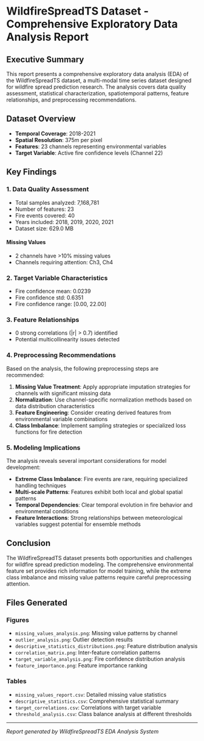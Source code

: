 # WildfireSpreadTS Dataset - Comprehensive Exploratory Data Analysis Report

## Executive Summary

This report presents a comprehensive exploratory data analysis (EDA) of the WildfireSpreadTS dataset, a multi-modal time series dataset designed for wildfire spread prediction research. The analysis covers data quality assessment, statistical characterization, spatiotemporal patterns, feature relationships, and preprocessing recommendations.

## Dataset Overview

- **Temporal Coverage**: 2018-2021
- **Spatial Resolution**: 375m per pixel
- **Features**: 23 channels representing environmental variables
- **Target Variable**: Active fire confidence levels (Channel 22)

## Key Findings

### 1. Data Quality Assessment

- Total samples analyzed: 7,168,781
- Number of features: 23
- Fire events covered: 40
- Years included: 2018, 2019, 2020, 2021
- Dataset size: 629.0 MB

#### Missing Values
- 2 channels have >10% missing values
- Channels requiring attention: Ch3, Ch4

### 2. Target Variable Characteristics
- Fire confidence mean: 0.0239
- Fire confidence std: 0.6351
- Fire confidence range: [0.00, 22.00]

### 3. Feature Relationships
- 0 strong correlations (|r| > 0.7) identified
- Potential multicollinearity issues detected

### 4. Preprocessing Recommendations

Based on the analysis, the following preprocessing steps are recommended:

1. **Missing Value Treatment**: Apply appropriate imputation strategies for channels with significant missing data
2. **Normalization**: Use channel-specific normalization methods based on data distribution characteristics
3. **Feature Engineering**: Consider creating derived features from environmental variable combinations
4. **Class Imbalance**: Implement sampling strategies or specialized loss functions for fire detection

### 5. Modeling Implications

The analysis reveals several important considerations for model development:

- **Extreme Class Imbalance**: Fire events are rare, requiring specialized handling techniques
- **Multi-scale Patterns**: Features exhibit both local and global spatial patterns
- **Temporal Dependencies**: Clear temporal evolution in fire behavior and environmental conditions
- **Feature Interactions**: Strong relationships between meteorological variables suggest potential for ensemble methods

## Conclusion

The WildfireSpreadTS dataset presents both opportunities and challenges for wildfire spread prediction modeling. The comprehensive environmental feature set provides rich information for model training, while the extreme class imbalance and missing value patterns require careful preprocessing attention.

## Files Generated

### Figures
- `missing_values_analysis.png`: Missing value patterns by channel
- `outlier_analysis.png`: Outlier detection results
- `descriptive_statistics_distributions.png`: Feature distribution analysis
- `correlation_matrix.png`: Inter-feature correlation patterns
- `target_variable_analysis.png`: Fire confidence distribution analysis
- `feature_importance.png`: Feature importance ranking

### Tables
- `missing_values_report.csv`: Detailed missing value statistics
- `descriptive_statistics.csv`: Comprehensive statistical summary
- `target_correlations.csv`: Correlations with target variable
- `threshold_analysis.csv`: Class balance analysis at different thresholds

---
*Report generated by WildfireSpreadTS EDA Analysis System*

